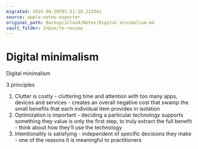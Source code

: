 ```yaml
---
migrated: 2025-09-20T01:51:20.223341
source: apple-notes-exporter
original_path: Backup/iCloud/Notes/Digital minimalism.md
vault_folder: Inbox/to-review
---
```

# Digital minimalism

Digital minimalism

3 principles 
1. Clutter is costly - cluttering time and attention with too many apps, devices and services - creates an overall negative cost that swamp the small benefits that each individual item provides in isolation 
2. Optimization is important - deciding a particular technology supports something they value is only the first step, to truly extract the full benefit - think about how they’ll use the technology 
3. Intentionality is satisfying - independent of specific decisions they make - one of the reasons it is meaningful to practitioners 

